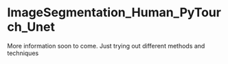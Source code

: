 # ImageSegmentation_Human_PyTourch_Unet
More information soon to come.
Just trying out different methods and techniques
